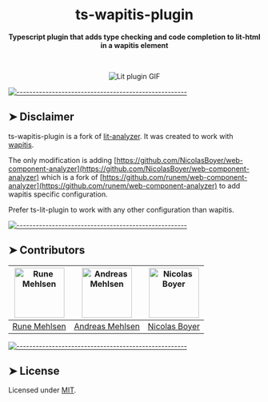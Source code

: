 <h1 align="center">ts-wapitis-plugin</h1>
<p align="center">
  <b>Typescript plugin that adds type checking and code completion to lit-html in a wapitis element</b></br>
  <sub><sub>
</p>

<br />


<p align="center">
  <img src="https://user-images.githubusercontent.com/5372940/62078476-02c1ec00-b24d-11e9-8de5-1322012cbde2.gif" alt="Lit plugin GIF"/>
</p>


[![-----------------------------------------------------](https://raw.githubusercontent.com/andreasbm/readme/master/assets/lines/dark.png)](#disclaimer)

## ➤ Disclaimer

ts-wapitis-plugin is a fork of [lit-analyzer](https://github.com/runem/lit-analyzer). It was created to work with [wapitis](https://nicolasboyer.github.io/wapitis).

The only modification is adding [https://github.com/NicolasBoyer/web-component-analyzer](https://github.com/NicolasBoyer/web-component-analyzer) which is a fork of [https://github.com/runem/web-component-analyzer](https://github.com/runem/web-component-analyzer) to add wapitis specific configuration.

Prefer ts-lit-plugin to work with any other configuration than wapitis.


[![-----------------------------------------------------](https://raw.githubusercontent.com/andreasbm/readme/master/assets/lines/dark.png)](#contributors)

## ➤ Contributors
	

| [<img alt="Rune Mehlsen" src="https://avatars2.githubusercontent.com/u/5372940?s=460&v=4" width="100">](https://twitter.com/runemehlsen) | [<img alt="Andreas Mehlsen" src="https://avatars1.githubusercontent.com/u/6267397?s=460&v=4" width="100">](https://twitter.com/andreasmehlsen) | [<img alt="Nicolas Boyer" src="https://joeschmoe.io/api/v1/random" width="100">](https://github.com/runem/lit-analyzer/blob/master/CONTRIBUTING.md) |
|:--------------------------------------------------:|:--------------------------------------------------:|:--------------------------------------------------:|
| [Rune Mehlsen](https://twitter.com/runemehlsen)  | [Andreas Mehlsen](https://twitter.com/andreasmehlsen) | [Nicolas Boyer](https://github.com/runem/lit-analyzer/blob/master/CONTRIBUTING.md) |


[![-----------------------------------------------------](https://raw.githubusercontent.com/andreasbm/readme/master/assets/lines/dark.png)](#license)

## ➤ License
	
Licensed under [MIT](https://opensource.org/licenses/MIT).
